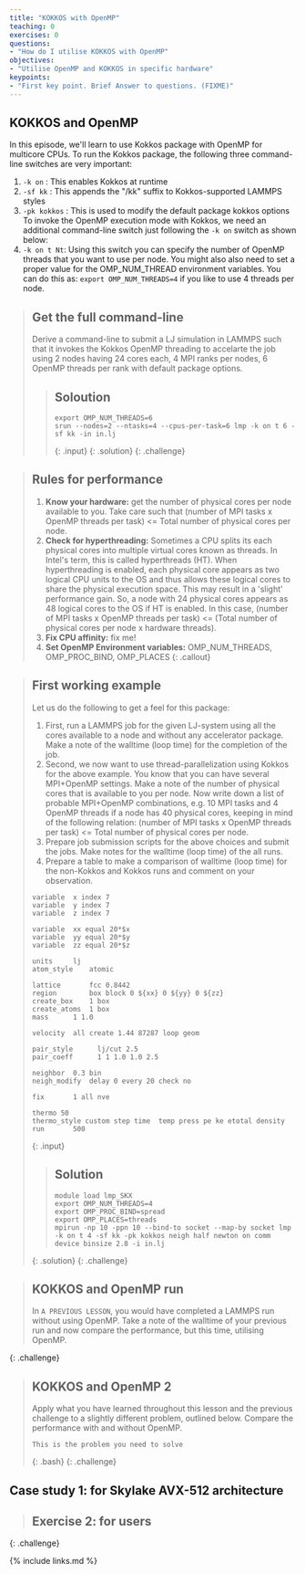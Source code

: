 ```yaml
---
title: "KOKKOS with OpenMP"
teaching: 0
exercises: 0
questions:
- "How do I utilise KOKKOS with OpenMP"
objectives:
- "Utilise OpenMP and KOKKOS in specific hardware"
keypoints:
- "First key point. Brief Answer to questions. (FIXME)"
---
```


## KOKKOS and OpenMP
In this episode, we'll learn to use Kokkos package with OpenMP for multicore CPUs. To run the Kokkos package, the following three command-line switches are very important:
  1. ```-k on``` : This enables Kokkos at runtime
  2. ```-sf kk``` : This appends the "/kk" suffix to Kokkos-supported LAMMPS styles
  3. ```-pk kokkos``` : This is used to modify the default package kokkos options
 To invoke the OpenMP execution mode with Kokkos, we need an additional command-line switch just following the ```-k on``` switch as shown below:
  4. ```-k on t Nt```: Using this switch you can specify the number of OpenMP threads that you want to use per node. You might also also need to set a proper value for the OMP_NUM_THREAD environment variables. You can do this as: ```export OMP_NUM_THREADS=4``` if you like to use 4 threads per node. 
  
> ## Get the full command-line
>
> Derive a command-line to submit a LJ simulation in LAMMPS such that it invokes the Kokkos OpenMP threading to accelarte the job using 2 nodes having 24 cores each, 4 MPI ranks per nodes, 6 OpenMP threads per rank with default package options.
> > ## Soloution
> > ~~~
> > export OMP_NUM_THREADS=6
> > srun --nodes=2 --ntasks=4 --cpus-per-task=6 lmp -k on t 6 -sf kk -in in.lj 
> > ~~~
> > {: .input}
> {: .solution}
{: .challenge}

> ## Rules for performance
> 
> 1. **Know your hardware:** get the number of physical cores per node available to you. Take care such that (number of MPI tasks x OpenMP threads per task) <= Total number of physical cores per node.
> 2. **Check for hyperthreading:** Sometimes a CPU splits its each physical cores into multiple virtual cores known as threads. In Intel's term, this is called hyperthreads (HT). When hyperthreading is enabled, each physical core appears as two logical CPU units to the OS and thus allows these logical cores to share the physical execution space. This may result in a 'slight' performance gain. So, a node with 24 physical cores appears as 48 logical cores to the OS if HT is enabled. In this case, (number of MPI tasks x OpenMP threads per task) <= (Total number of physical cores per node x hardware threads).
> 3. **Fix CPU affinity:** fix me!
> 4. **Set OpenMP Environment variables:** OMP_NUM_THREADS, OMP_PROC_BIND, OMP_PLACES
{: .callout}

> ## First working example
>
> Let us do the following to get a feel for this package:
> 1. First, run a LAMMPS job for the given LJ-system using all the cores available to a node and without any accelerator package. Make a note of the walltime (loop time) for the completion of the job.
> 2. Second, we now want to use thread-parallelization using Kokkos for the above example. You know that you can have several MPI+OpenMP settings. Make a note of the number of physical cores that is available to you per node. Now write down a list of probable MPI+OpenMP combinations, e.g. 10 MPI tasks and 4 OpenMP threads if a node has 40 physical cores, keeping in mind of the following relation: (number of MPI tasks x OpenMP threads per task) <= Total number of physical cores per node.
> 3. Prepare job submission scripts for the above choices and submit the jobs. Make notes for the walltime (loop time) of the all runs.
> 4. Prepare a table to make a comparison of walltime (loop time) for the non-Kokkos and Kokkos runs and comment on your observation.
> ~~~
> variable	x index 7 
> variable	y index 7
> variable	z index 7
>
> variable	xx equal 20*$x
> variable	yy equal 20*$y
> variable	zz equal 20*$z
> 
> units		lj
> atom_style	atomic
> 
> lattice		fcc 0.8442
> region		box block 0 ${xx} 0 ${yy} 0 ${zz}
> create_box	1 box
> create_atoms	1 box
> mass		1 1.0
>
> velocity	all create 1.44 87287 loop geom
>
> pair_style      lj/cut 2.5
> pair_coeff      1 1 1.0 1.0 2.5
>
> neighbor	0.3 bin
> neigh_modify	delay 0 every 20 check no
> 
> fix		1 all nve
>
> thermo 50
> thermo_style custom step time  temp press pe ke etotal density
> run		500
> ~~~
> {: .input}
> > ## Solution
> > ~~~
> > module load lmp_SKX
> > export OMP_NUM_THREADS=4
> > export OMP_PROC_BIND=spread
> > export OMP_PLACES=threads
> > mpirun -np 10 -ppn 10 --bind-to socket --map-by socket lmp -k on t 4 -sf kk -pk kokkos neigh half newton on comm device binsize 2.8 -i in.lj
> > ~~~
> {: .solution}
{: .challenge}

> ## KOKKOS and OpenMP run
>
> In `A PREVIOUS LESSON`, you would have completed a LAMMPS run without using OpenMP. Take a note of the walltime of your previous run and now compare the performance, but this time, utilising OpenMP.
>
{: .challenge}

> ## KOKKOS and OpenMP 2
> 
> Apply what you have learned throughout this lesson and the previous challenge to a slightly different problem, outlined below. Compare the performance with and without OpenMP.
> 
> ```
> This is the problem you need to solve
> ```
> {: .bash}
{: .challenge}

## Case study 1: for Skylake AVX-512 architecture

> ##  Exercise 2: for users
> 
{: .challenge}


{% include links.md %}
